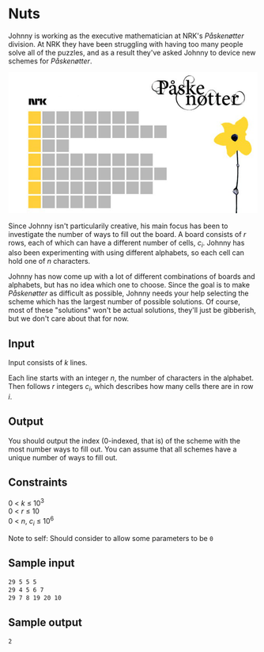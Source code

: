 # Nuts
Johnny is working as the executive mathematician at NRK's _Påskenøtter_ division. At NRK they have been struggling with having too many people solve all of the puzzles, and as a result they've asked Johnny to device new schemes for _Påskenøtter_.

![](nuts.png)

Since Johnny isn't particularily creative, his main focus has been to investigate the number of ways to fill out the board. A board consists of _r_ rows, each of which can have a different number of cells, _c<sub>i</sub>_. Johnny has also been experimenting with using different alphabets, so each cell can hold one of _n_ characters.

Johnny has now come up with a lot of different combinations of boards and alphabets, but has no idea which one to choose. Since the goal is to make _Påskenøtter_ as difficult as possible, Johnny needs your help selecting the scheme which has the largest number of possible solutions. Of course, most of these "solutions" won't be actual solutions, they'll just be gibberish, but we don't care about that for now.

## Input
Input consists of _k_ lines.

Each line starts with an integer _n_, the number of characters in the alphabet. Then follows _r_ integers _c<sub>i</sub>_, which describes how many cells there are in row _i_.

## Output
You should output the index (0-indexed, that is) of the scheme with the most number ways to fill out. You can assume that all schemes have a unique number of ways to fill out.

## Constraints
0 < _k_ &le; 10<sup>3</sup>  
0 < _r_ &le; 10  
0 < _n_, _c<sub>i</sub>_ &le; 10<sup>6</sup>

Note to self: Should consider to allow some parameters to be `0`

## Sample input
```
29 5 5 5
29 4 5 6 7
29 7 8 19 20 10
```
## Sample output
```
2
```